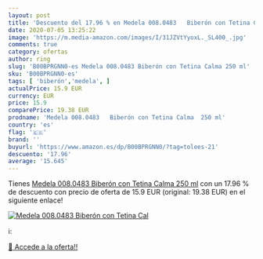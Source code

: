 ```yaml
---
layout: post
title: 'Descuento del 17.96 % en Medela 008.0483   Biberón con Tetina Cal'
date: 2020-07-05 13:25:22
image: 'https://m.media-amazon.com/images/I/31JZVtYyoxL._SL400_.jpg'
comments: true
category: ofertas
author: ring
slug: 'B00BPRGNN0-es Medela 008.0483 Biberón con Tetina Calma 250 ml'
sku: 'B00BPRGNN0-es'
tags: [ 'biberón','medela', ]
actualPrice: 15.9 EUR
currency: EUR
price: 15.9
comparePrice: 19.38 EUR
prodname: 'Medela 008.0483   Biberón con Tetina Calma  250 ml'
country: 'es'
flag: '🇪🇸'
brand: ''
buyurl: 'https://www.amazon.es/dp/B00BPRGNN0/?tag=tolees-21'
descuento: '17.96'
average: '15.645'
---
```


Tienes [Medela 008.0483   Biberón con Tetina Calma  250 ml](https://www.amazon.es/dp/B00BPRGNN0/?tag=tolees-21) con un 17.96 % de descuento con precio de oferta de 15.9 EUR (original: 19.38 EUR) en el siguiente enlace!

[![Medela 008.0483   Biberón con Tetina Cal](https://m.media-amazon.com/images/I/31JZVtYyoxL._SL400_.jpg)](https://www.amazon.es/dp/B00BPRGNN0/?tag=tolees-21)

ℹ️:


[🛒 Accede a la oferta!!](https://www.amazon.es/dp/B00BPRGNN0/?tag=tolees-21)

